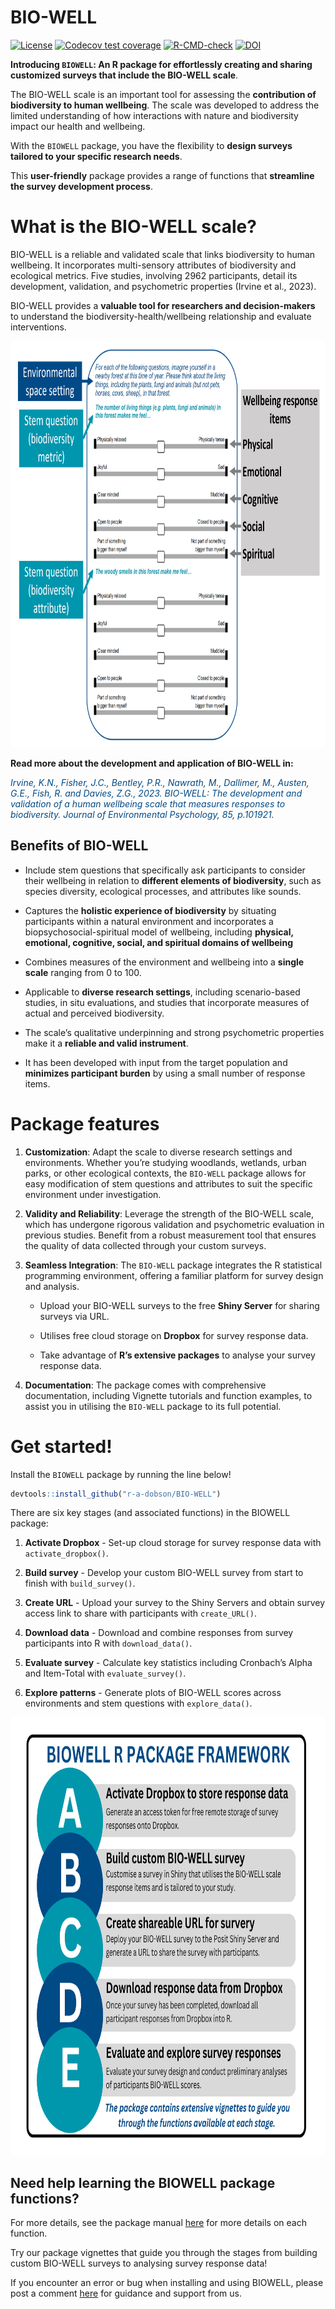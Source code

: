 
<!-- README.md is generated from README.Rmd. Please edit that file -->

# **BIO-WELL**

<!-- badges: start -->

[![License](https://img.shields.io/badge/license-GPL%20%28%3E=%203%29-lightgrey.svg?style=flat)](http://www.gnu.org/licenses/gpl-3.0.html)
[![Codecov test
coverage](https://codecov.io/gh/r-a-dobson/BIOWELL/branch/main/graph/badge.svg)](https://app.codecov.io/gh/r-a-dobson/BIOWELL?branch=main)
[![R-CMD-check](https://github.com/r-a-dobson/BIOWELL/workflows/R-CMD-check/badge.svg)](https://github.com/r-a-dobson/BIOWELL/actions)
[![DOI](https://img.shields.io/badge/DOI-10.1016/j.jenvp.2022.101921-green.svg)](https://doi.org/10.1016/j.jenvp.2022.101921)

<!-- badges: end -->

**Introducing `BIOWELL`: An R package for effortlessly creating and
sharing customized surveys that include the BIO-WELL scale**.

The BIO-WELL scale is an important tool for assessing the **contribution
of biodiversity to human wellbeing**. The scale was developed to address
the limited understanding of how interactions with nature and
biodiversity impact our health and wellbeing.

With the `BIOWELL` package, you have the flexibility to **design surveys
tailored to your specific research needs**.

This **user-friendly** package provides a range of functions that
**streamline the survey development process**.

# **What is the BIO-WELL scale?**

BIO-WELL is a reliable and validated scale that links biodiversity to
human wellbeing. It incorporates multi-sensory attributes of
biodiversity and ecological metrics. Five studies, involving 2962
participants, detail its development, validation, and psychometric
properties (Irvine et al., 2023).

BIO-WELL provides a **valuable tool for researchers and
decision-makers** to understand the biodiversity-health/wellbeing
relationship and evaluate interventions.

<a href='https://github.com/r-a-dobson/BIO-WELL'><img src="https://raw.githubusercontent.com/r-a-dobson/BIO-WELL/main/man/V2/V2_0.png" align="centre" height="650" width = "100%"/></a>

**Read more about the development and application of BIO-WELL in:**

<span style="color:#004A86">*Irvine, K.N., Fisher, J.C., Bentley, P.R.,
Nawrath, M., Dallimer, M., Austen, G.E., Fish, R. and Davies, Z.G.,
2023. BIO-WELL: The development and validation of a human wellbeing
scale that measures responses to biodiversity. Journal of Environmental
Psychology, 85, p.101921.*

## Benefits of BIO-WELL

- Include stem questions that specifically ask participants to consider
  their wellbeing in relation to **different elements of biodiversity**,
  such as species diversity, ecological processes, and attributes like
  sounds.

- Captures the **holistic experience of biodiversity** by situating
  participants within a natural environment and incorporates a
  biopsychosocial-spiritual model of wellbeing, including **physical,
  emotional, cognitive, social, and spiritual domains of wellbeing**

- Combines measures of the environment and wellbeing into a **single
  scale** ranging from 0 to 100.

- Applicable to **diverse research settings**, including scenario-based
  studies, in situ evaluations, and studies that incorporate measures of
  actual and perceived biodiversity.

- The scale’s qualitative underpinning and strong psychometric
  properties make it a **reliable and valid instrument**.

- It has been developed with input from the target population and
  **minimizes participant burden** by using a small number of response
  items.

# Package features

1)  **Customization**: Adapt the scale to diverse research settings and
    environments. Whether you’re studying woodlands, wetlands, urban
    parks, or other ecological contexts, the `BIO-WELL` package allows
    for easy modification of stem questions and attributes to suit the
    specific environment under investigation.

2)  **Validity and Reliability**: Leverage the strength of the BIO-WELL
    scale, which has undergone rigorous validation and psychometric
    evaluation in previous studies. Benefit from a robust measurement
    tool that ensures the quality of data collected through your custom
    surveys.

3)  **Seamless Integration**: The `BIO-WELL` package integrates the R
    statistical programming environment, offering a familiar platform
    for survey design and analysis.

    - Upload your BIO-WELL surveys to the free **Shiny Server** for
      sharing surveys via URL.

    - Utilises free cloud storage on **Dropbox** for survey response
      data.

    - Take advantage of **R’s extensive packages** to analyse your
      survey response data.

4)  **Documentation**: The package comes with comprehensive
    documentation, including Vignette tutorials and function examples,
    to assist you in utilising the `BIO-WELL` package to its full
    potential.

# Get started!

Install the `BIOWELL` package by running the line below!

``` r
devtools::install_github("r-a-dobson/BIO-WELL")
```

There are six key stages (and associated functions) in the BIOWELL
package:

1)  **Activate Dropbox** - Set-up cloud storage for survey response data
    with `activate_dropbox()`.

2)  **Build survey** - Develop your custom BIO-WELL survey from start to
    finish with `build_survey()`.

3)  **Create URL** - Upload your survey to the Shiny Servers and obtain
    survey access link to share with participants with `create_URL()`.

4)  **Download data** - Download and combine responses from survey
    participants into R with `download_data()`.

5)  **Evaluate survey** - Calculate key statistics including Cronbach’s
    Alpha and Item-Total with `evaluate_survey()`.

6)  **Explore patterns** - Generate plots of BIO-WELL scores across
    environments and stem questions with `explore_data()`.

<a href='https://github.com/r-a-dobson/BIO-WELL'><img src="https://raw.githubusercontent.com/r-a-dobson/BIO-WELL/main/man/V2/bw_framework.png" align="centre" height="700" width = "100%"/></a>

## Need help learning the BIOWELL package functions?

For more details, see the package manual
[here](https://github.com/r-a-dobson/BIOWELL/blob/main/man/manual/BIOWELL_1.0.pdf)
for more details on each function.

Try our package vignettes that guide you through the stages from
building custom BIO-WELL surveys to analysing survey response data!

If you encounter an error or bug when installing and using BIOWELL,
please post a comment
[here](https://github.com/r-a-dobson/BIOWELL/issues) for guidance and
support from us.
